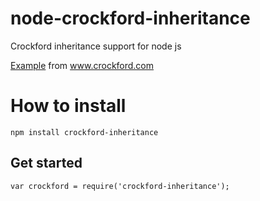 # node-crockford-inheritance
Crockford inheritance support for node js

[Example](http://www.crockford.com/javascript/inheritance.html) from www.crockford.com

How to install
==============

	npm install crockford-inheritance


Get started
-----------

	var crockford = require('crockford-inheritance');
	
	